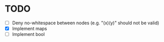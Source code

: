 # TODO
* [ ] Deny no-whitespace between nodes (e.g. "(x)(y)" should not be valid)
* [x] Implement maps
* [ ] Implement bool
